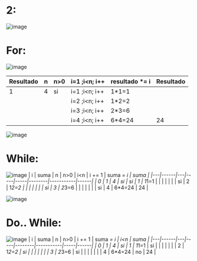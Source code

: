 # 2:
![image](https://github.com/Jpandurre/Ejercicios-sigma-/assets/145734894/aa248e51-f834-45ed-a74b-9a5c79fab78d)

# For:
![image](https://github.com/Jpandurre/Ejercicios-sigma-/assets/145734894/81d2a12c-7a7f-4814-a29a-44231bc4e3b1)

| Resultado | n | n>0 | i=1 ;i<n; i++ | resultado *= i | Resultado |
|-----------|---|-----|---------------|----------------|-----------|
| 1         | 4 | si  | i=1 ;i<n; i++ | 1*1=1          |           |
|           |   |     | i=2 ;i<n; i++ | 1*2=2          |           |
|           |   |     | i=3 ;i<n; i++ | 2*3=6          |           |
|           |   |     | i=4 ;i<n; i++ | 6*4=24         | 24        |

![image](https://github.com/Jpandurre/Ejercicios-sigma-/assets/145734894/ff8c192b-4442-45e0-b856-88c4ba376304)
# While:
![image](https://github.com/Jpandurre/Ejercicios-sigma-/assets/145734894/a8f80a86-6bd4-4d42-b55c-92da1a442ade)
| i | suma | n | n>0 | i<n | i += 1 | suma *= i | suma |
|---|------|---|-----|-----|--------|-----------|------|
| 0 | 1    | 4 | si  | si  | 1      | 1*1=1     |      |
|   |      |   |     | si  | 2      | 1*2=2     |      |
|   |      |   |     | si  | 3      | 2*3=6     |      |
|   |      |   |     | si  | 4      | 6*4=24    | 24   |

![image](https://github.com/Jpandurre/Ejercicios-sigma-/assets/145734894/918b1d64-1b2c-41cd-a52d-5e7128f54b2f)

# Do.. While:
![image](https://github.com/Jpandurre/Ejercicios-sigma-/assets/145734894/6ddb3aa8-6cab-4202-88b6-f55b6aa70000)
| i | suma | n | n>0 | i += 1 | suma *= i | i<n | suma |
|---|------|---|-----|--------|-----------|-----|------|
| 0 | 1    | 4 | si  | 1      | 1*1=1     | si  |      |
|   |      |   |     | 2      | 1*2=2     | si  |      |
|   |      |   |     | 3      | 2*3=6     | si  |      |
|   |      |   |     | 4      | 6*4=24    | no  | 24   |









